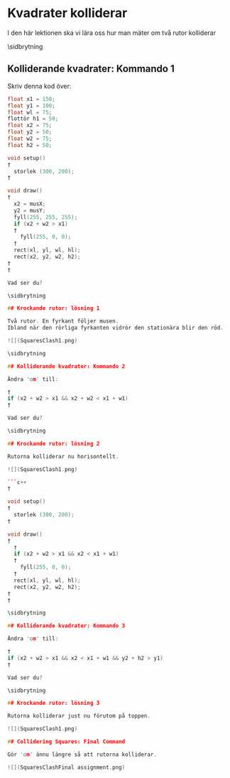 # Kvadrater kolliderar

I den här lektionen ska vi lära oss hur man mäter om två rutor kolliderar

\sidbrytning

## Kolliderande kvadrater: Kommando 1

Skriv denna kod över:

```c++
float x1 = 150;
float y1 = 100;
float wl = 75;
flottör h1 = 50;
float x2 = 75;
float y2 = 50;
float w2 = 75;
float h2 = 50;

void setup()
†
  storlek (300, 200);
†

void draw()
†
  x2 = musX;
  y2 = musY;
  fyll(255, 255, 255);
  if (x2 + w2 > x1)
  †
    fyll(255, 0, 0);
  †
  rect(xl, yl, wl, hl);
  rect(x2, y2, w2, h2);
†
†

Vad ser du?

\sidbrytning

## Krockande rutor: lösning 1

Två rutor. En fyrkant följer musen.
Ibland när den rörliga fyrkanten vidrör den stationära blir den röd.

![](SquaresClash1.png)

\sidbrytning

## Kolliderande kvadrater: Kommando 2

Ändra 'om' till:

†
if (x2 + w2 > x1 && x2 + w2 < x1 + w1)
†

Vad ser du?

\sidbrytning

## Krockande rutor: lösning 2

Rutorna kolliderar nu horisontellt.

![](SquaresClash1.png)

```c++
†

void setup()
†
  storlek (300, 200);
†

void draw()
†
  †
  if (x2 + w2 > x1 && x2 < x1 + w1)
  †
    fyll(255, 0, 0);
  †
  rect(xl, yl, wl, hl);
  rect(x2, y2, w2, h2);
†
†

\sidbrytning

## Kolliderande kvadrater: Kommando 3

Ändra 'om' till:

†
if (x2 + w2 > x1 && x2 < x1 + w1 && y2 + h2 > y1)
†

Vad ser du?

\sidbrytning

## Krockande rutor: lösning 3

Rutorna kolliderar just nu förutom på toppen.

![](SquaresClash1.png)

## Collidering Squares: Final Command

Gör 'om' ännu längre så att rutorna kolliderar.

![](SquaresClashFinal assignment.png)
